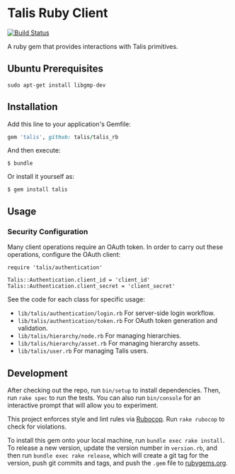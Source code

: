 # Talis Ruby Client

[![Build Status](https://travis-ci.org/talis/talis_rb.svg?branch=master)](https://travis-ci.org/talis/talis_rb)

A ruby gem that provides interactions with Talis primitives.

## Ubuntu Prerequisites

    sudo apt-get install libgmp-dev

## Installation

Add this line to your application's Gemfile:

```ruby
gem 'talis', github: talis/talis_rb
```

And then execute:

    $ bundle

Or install it yourself as:

    $ gem install talis

## Usage

### Security Configuration

Many client operations require an OAuth token. 
In order to carry out these operations, configure the OAuth client:

    require 'talis/authentication'

    Talis::Authentication.client_id = 'client_id'
    Talis::Authentication.client_secret = 'client_secret'

See the code for each class for specific usage:
* `lib/talis/authentication/login.rb` For server-side login workflow.
* `lib/talis/authentication/token.rb` For OAuth token generation and validation.
* `lib/talis/hierarchy/node.rb` For managing hierarchies.
* `lib/talis/hierarchy/asset.rb` For managing hierarchy assets.
* `lib/talis/user.rb` For managing Talis users.

## Development

After checking out the repo, run `bin/setup` to install dependencies. Then, run `rake spec` to run the tests. You can also run `bin/console` for an interactive prompt that will allow you to experiment.

This project enforces style and lint rules via [Rubocop](https://github.com/bbatsov/rubocop). Run `rake rubocop` to check for violations.

To install this gem onto your local machine, run `bundle exec rake install`. To release a new version, update the version number in `version.rb`, and then run `bundle exec rake release`, which will create a git tag for the version, push git commits and tags, and push the `.gem` file to [rubygems.org](https://rubygems.org).

